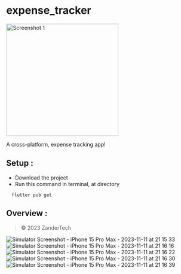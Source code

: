 # expense_tracker
<img src="https://github.com/YOGESHnick/Expense_Tracker-flutter/assets/108965130/c69ac726-50e7-4e8f-bc14-5c78eae005e3" alt="Screenshot 1" width="300">


A cross-platform, expense tracking app!

## Setup :
+ Download the project
+ Run this command in terminal, at directory
```terminal
  flutter pub get
 ```
## Overview :
> **©** 2023 ZanderTech

![Simulator Screenshot - iPhone 15 Pro Max - 2023-11-11 at 21 15 33](https://github.com/YOGESHnick/Expense_Tracker-flutter/assets/108965130/c69ac726-50e7-4e8f-bc14-5c78eae005e3)
![Simulator Screenshot - iPhone 15 Pro Max - 2023-11-11 at 21 16 16](https://github.com/YOGESHnick/Expense_Tracker-flutter/assets/108965130/73d3f926-2415-4a20-a67e-125f5eb1fd6d)
![Simulator Screenshot - iPhone 15 Pro Max - 2023-11-11 at 21 16 22](https://github.com/YOGESHnick/Expense_Tracker-flutter/assets/108965130/d956992d-c22c-4d8e-b77e-65bd9d336d0c)
![Simulator Screenshot - iPhone 15 Pro Max - 2023-11-11 at 21 16 30](https://github.com/YOGESHnick/Expense_Tracker-flutter/assets/108965130/75dfaf12-be49-435c-92c9-87abae2af982)
![Simulator Screenshot - iPhone 15 Pro Max - 2023-11-11 at 21 16 39](https://github.com/YOGESHnick/Expense_Tracker-flutter/assets/108965130/bad22808-a0bd-434a-abc7-0725a9311776)
